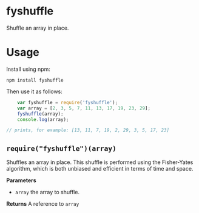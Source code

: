 fyshuffle
=========
Shuffle an array in place.

Usage
=====
Install using npm:

    npm install fyshuffle

Then use it as follows:

```javascript
	var fyshuffle = require('fyshuffle');
	var array = [2, 3, 5, 7, 11, 13, 17, 19, 23, 29];
	fyshuffle(array);
	console.log(array);

// prints, for example: [13, 11, 7, 19, 2, 29, 3, 5, 17, 23]
```

## `require("fyshuffle")(array)`
Shuffles an array in place. This shuffle is performed using the Fisher-Yates 
algorithm, which is both unbiased and efficient in terms of time and space.

**Parameters**
* `array` the array to shuffle.

**Returns** A reference to `array`